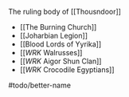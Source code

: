 The ruling body of [[Thousndoor]]
- [[The Burning Church]]
- [[Joharbian Legion]]
- [[Blood Lords of Yyrika]]
- [[_WRK_ Walrusses]]
- [[_WRK_ Aigor Shun Clan]]
- [[_WRK_ Crocodile Egyptians]]

#todo/better-name 